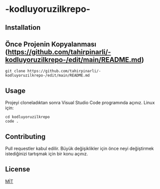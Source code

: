 # -kodluyoruzilkrepo-

## Installation

## Önce Projenin Kopyalanması (https://github.com/tahirpinarli/-kodluyoruzilkrepo-/edit/main/README.md)
```
git clone https://github.com/tahirpinarli/-kodluyoruzilkrepo-/edit/main/README.md
```
## Usage

Projeyi cloneladıktan sonra Visual Studio Code programında açınız. Linux için:
```
cd kodluyoruzilkrepo
code .
```

## Contributing

Pull requestler kabul edilir. Büyük değişiklikler için önce neyi değiştirmek istediğinizi tartışmak için bir konu açınız.

## License
[MİT](https://choosealicense.com/licenses/mit/)
